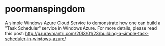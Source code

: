 poormanspingdom
===============

A simple Windows Azure Cloud Service to demonstrate how one can build a "Task Scheduler" service in Windows Azure. For more details, please read this post: http://gauravmantri.com/2013/01/23/building-a-simple-task-scheduler-in-windows-azure/
